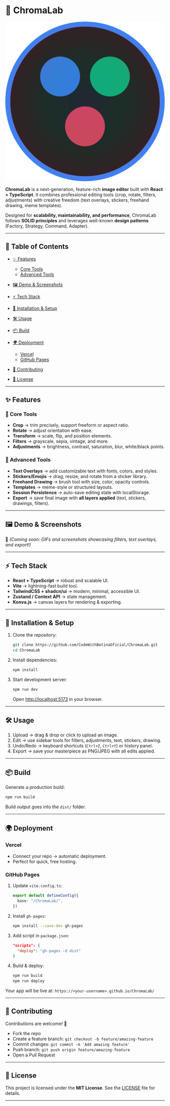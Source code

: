 # 🎨 ChromaLab

![ChromaLab Logo](public/chromalab.svg)

**ChromaLab** is a next-generation, feature-rich **image editor** built with **React + TypeScript**.
It combines professional editing tools (crop, rotate, filters, adjustments) with creative freedom (text overlays, stickers, freehand drawing, meme templates).

Designed for **scalability, maintainability, and performance**, ChromaLab follows **SOLID principles** and leverages well-known **design patterns** (Factory, Strategy, Command, Adapter).

---

## 📑 Table of Contents

* [✨ Features](#-features)

  * [Core Tools](#core-tools)
  * [Advanced Tools](#advanced-tools)
* [🖼 Demo & Screenshots](#-demo--screenshots)
* [⚡ Tech Stack](#-tech-stack)
* [🚀 Installation & Setup](#-installation--setup)
* [🛠 Usage](#-usage)
* [📦 Build](#-build)
* [🌍 Deployment](#-deployment)

  * [Vercel](#vercel)
  * [GitHub Pages](#github-pages)
* [🤝 Contributing](#-contributing)
* [📜 License](#-license)

---

## ✨ Features

### 🧰 Core Tools

* **Crop** → trim precisely, support freeform or aspect ratio.
* **Rotate** → adjust orientation with ease.
* **Transform** → scale, flip, and position elements.
* **Filters** → grayscale, sepia, vintage, and more.
* **Adjustments** → brightness, contrast, saturation, blur, white/black points.

### 🎨 Advanced Tools

* **Text Overlays** → add customizable text with fonts, colors, and styles.
* **Stickers/Emojis** → drag, resize, and rotate from a sticker library.
* **Freehand Drawing** → brush tool with size, color, opacity controls.
* **Templates** → meme-style or structured layouts.
* **Session Persistence** → auto-save editing state with localStorage.
* **Export** → save final image with **all layers applied** (text, stickers, drawings, filters).

---

## 🖼 Demo & Screenshots

📸 *(Coming soon: GIFs and screenshots showcasing filters, text overlays, and export!)*

---

## ⚡ Tech Stack

* **React + TypeScript** → robust and scalable UI.
* **Vite** → lightning-fast build tool.
* **TailwindCSS + shadcn/ui** → modern, minimal, accessible UI.
* **Zustand / Context API** → state management.
* **Konva.js** → canvas layers for rendering & exporting.

---

## 🚀 Installation & Setup

1. Clone the repository:

   ```bash
   git clone https://github.com/CodeWithBotinaOficial/ChromaLab.git
   cd ChromaLab
   ```

2. Install dependencies:

   ```bash
   npm install
   ```

3. Start development server:

   ```bash
   npm run dev
   ```

   Open [http://localhost:5173](http://localhost:5173) in your browser.

---

## 🛠 Usage

1. Upload → drag & drop or click to upload an image.
2. Edit → use sidebar tools for filters, adjustments, text, stickers, drawing.
3. Undo/Redo → keyboard shortcuts (`Ctrl+Z`, `Ctrl+Y`) or history panel.
4. Export → save your masterpiece as PNG/JPEG with all edits applied.

---

## 📦 Build

Generate a production build:

```bash
npm run build
```

Build output goes into the `dist/` folder.

---

## 🌍 Deployment

### Vercel

* Connect your repo → automatic deployment.
* Perfect for quick, free hosting.

### GitHub Pages

1. Update `vite.config.ts`:

   ```ts
   export default defineConfig({
     base: "/ChromaLab/",
   })
   ```
2. Install `gh-pages`:

   ```bash
   npm install --save-dev gh-pages
   ```
3. Add script in `package.json`:

   ```json
   "scripts": {
     "deploy": "gh-pages -d dist"
   }
   ```
4. Build & deploy:

   ```bash
   npm run build
   npm run deploy
   ```

Your app will be live at:
`https://<your-username>.github.io/ChromaLab/`

---

## 🤝 Contributing

Contributions are welcome! 🎉

* Fork the repo
* Create a feature branch: `git checkout -b feature/amazing-feature`
* Commit changes: `git commit -m 'Add amazing feature'`
* Push branch: `git push origin feature/amazing-feature`
* Open a Pull Request

---

## 📜 License

This project is licensed under the **MIT License**.
See the [LICENSE](./LICENSE) file for details.

---

